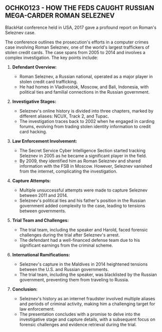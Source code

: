 ## OCHKO123 - HOW THE FEDS CAUGHT RUSSIAN MEGA-CARDER ROMAN SELEZNEV

BlackHat conference held in USA, 2017 gave a profound report on Roman's Seleznev case.

The conference outlines the prosecution's efforts in a computer crimes case involving Roman Seleznev, one of the world's largest traffickers of stolen credit cards. The case spans from 2005 to 2014 and involves a complex investigation. The key points include:

1. **Defendant Overview:**
   - Roman Seleznev, a Russian national, operated as a major player in stolen credit card trafficking.
   - He had homes in Vladivostok, Moscow, and Bali, Indonesia, with political ties and familial connections in the Russian government.

2. **Investigative Stages:**
   - Seleznev's online history is divided into three chapters, marked by different aliases: NCUX, Track 2, and Tupac.
   - The investigation traces back to 2002 when he engaged in carding forums, evolving from trading stolen identity information to credit card hacking.

3. **Law Enforcement Involvement:**
   - The Secret Service Cyber Intelligence Section started tracking Seleznev in 2005 as he became a significant player in the field.
   - By 2009, they identified him as Roman Seleznev and shared information with the FSB in Moscow. However, Seleznev vanished from the internet, complicating the investigation.

4. **Capture Attempts:**
   - Multiple unsuccessful attempts were made to capture Seleznev between 2011 and 2014.
   - Seleznev's political ties and his father's position in the Russian government added complexity to the case, leading to tensions between governments.

5. **Trial Team and Challenges:**
   - The trial team, including the speaker and Harold, faced forensic challenges during the trial after Seleznev's arrest.
   - The defendant had a well-financed defense team due to his significant earnings from the criminal scheme.

6. **International Ramifications:**
   - Seleznev's capture in the Maldives in 2014 heightened tensions between the U.S. and Russian governments.
   - The trial team, including the speaker, was blacklisted by the Russian government, preventing them from traveling to Russia.

7. **Conclusion:**
   - Seleznev's history as an internet fraudster involved multiple aliases and periods of criminal activity, making him a challenging target for law enforcement.
   - The presentation concludes with a promise to delve into the investigative stage and capture details, with a subsequent focus on forensic challenges and evidence retrieval during the trial.
